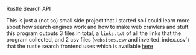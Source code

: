 Rustle Search API

This is just a (not so) small side project that i started so i could learn more about how search engines work and how to make web crawlers and stuff. this program outputs 3 files in total, a `links.txt` of all the links that the program collected, and 2 csv files (`websites.csv` and inverted_index.csv`) that the rustle search frontend uses which is available [here](https://github.com/rip-super/rustle-client/)
